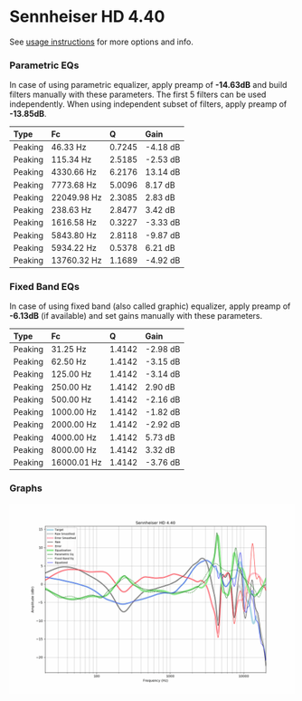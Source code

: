 # Sennheiser HD 4.40
See [usage instructions](https://github.com/jaakkopasanen/AutoEq#usage) for more options and info.

### Parametric EQs
In case of using parametric equalizer, apply preamp of **-14.63dB** and build filters manually
with these parameters. The first 5 filters can be used independently.
When using independent subset of filters, apply preamp of **-13.85dB**.

| Type    | Fc          |      Q | Gain     |
|:--------|:------------|:-------|:---------|
| Peaking | 46.33 Hz    | 0.7245 | -4.18 dB |
| Peaking | 115.34 Hz   | 2.5185 | -2.53 dB |
| Peaking | 4330.66 Hz  | 6.2176 | 13.14 dB |
| Peaking | 7773.68 Hz  | 5.0096 | 8.17 dB  |
| Peaking | 22049.98 Hz | 2.3085 | 2.83 dB  |
| Peaking | 238.63 Hz   | 2.8477 | 3.42 dB  |
| Peaking | 1616.58 Hz  | 0.3227 | -3.33 dB |
| Peaking | 5843.80 Hz  | 2.8118 | -9.87 dB |
| Peaking | 5934.22 Hz  | 0.5378 | 6.21 dB  |
| Peaking | 13760.32 Hz | 1.1689 | -4.92 dB |

### Fixed Band EQs
In case of using fixed band (also called graphic) equalizer, apply preamp of **-6.13dB**
(if available) and set gains manually with these parameters.

| Type    | Fc          |      Q | Gain     |
|:--------|:------------|:-------|:---------|
| Peaking | 31.25 Hz    | 1.4142 | -2.98 dB |
| Peaking | 62.50 Hz    | 1.4142 | -3.15 dB |
| Peaking | 125.00 Hz   | 1.4142 | -3.14 dB |
| Peaking | 250.00 Hz   | 1.4142 | 2.90 dB  |
| Peaking | 500.00 Hz   | 1.4142 | -2.16 dB |
| Peaking | 1000.00 Hz  | 1.4142 | -1.82 dB |
| Peaking | 2000.00 Hz  | 1.4142 | -2.92 dB |
| Peaking | 4000.00 Hz  | 1.4142 | 5.73 dB  |
| Peaking | 8000.00 Hz  | 1.4142 | 3.32 dB  |
| Peaking | 16000.01 Hz | 1.4142 | -3.76 dB |

### Graphs
![](./Sennheiser%20HD%204.40.png)
